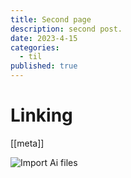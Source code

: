 ```yaml
---
title: Second page
description: second post.
date: 2023-4-15
categories:
  - til
published: true
---
```

# Linking

[[meta]]

![Import Ai files](../ImportAifile.jpg)
